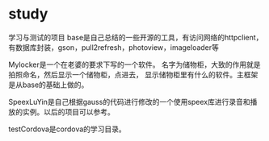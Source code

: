 # study
学习与测试的项目
base是自己总结的一些开源的工具，有访问网络的httpclient，有数据库封装，gson，pull2refresh，photoview，imageloader等

Mylocker是一个在老婆的要求下写的一个软件。
名字为储物柜，大致的作用就是拍照命名，然后显示一个储物柜，点进去，
显示储物柜里有什么的软件。主框架是从base的基础上做的。

SpeexLuYin是自己根据gauss的代码进行修改的一个使用speex库进行录音和播放的实例。以后的项目可以参考。

testCordova是cordova的学习目录。
